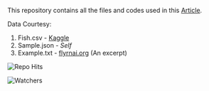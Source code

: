 This repository contains all the files and codes used in this [Article](https://www.analyticsvidhya.com/blog/2021/09/beginners-guide-to-create-pyspark-dataframe/).

Data Courtesy:
1. Fish.csv - [Kaggle](https://www.kaggle.com/aungpyaeap/fish-market)
2. Sample.json - _Self_
3. Example.txt - [flyrnai.org](https://www.flyrnai.org/compleat/Download?filename=HumanRNAiDNARepairScreen.txt&type=text/plain) (An excerpt)


![Repo Hits](https://hitcounter.pythonanywhere.com/count/tag.svg?url=https://github.com/Rahuls66/Beginners-Guide-To-Create-PySpark-DataFrame)

![Watchers](https://img.shields.io/github/watchers/Rahuls66/Beginners-Guide-To-Create-PySpark-DataFrame?style=social)
